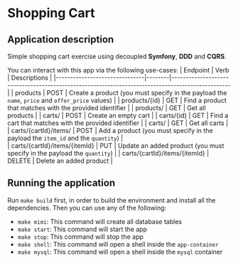 # Shopping Cart
## Application description
Simple shopping cart exercise using decoupled **Symfony**, **DDD** and **CQRS**.

You can interact with this app via the following use-cases:
| Endpoint                      | Verb   | Descriptions                                                                                     |
|-------------------------------|--------|--------------------------------------------------------------------------------------------------|
| products                      | POST   | Create a product (you must specify in the payload the `name`, `price` and `offer_price` values)  |
| products/{id}                 | GET    | Find a product that matches with the provided identifier                                         |
| products/                     | GET    | Get all products                                                                                 |
| carts/                        | POST   | Create an empty cart                                                                             |
| carts/{id}                    | GET    | Find a cart that matches with the provided identifier                                            |
| carts/                        | GET    | Get all carts                                                                                    |
| carts/{cartId}/items/         | POST   | Add a product (you must specify in the payload the `item_id` and the `quantity`)                 |  
| carts/{cartId}/items/{itemId} | PUT    | Update an added product (you must specify in the payload the `quantity`)                         |
| carts/{cartId}/items/{itemId} | DELETE | Delete an added product                                                                          |

## Running the application
Run `make build` first, in order to build the environment and install all the dependencies. Then you can use any of the following:
- `make mimi`: This command will create all database tables
- `make start`: This command will start the app
- `make stop`: This command will stop the app
- `make shell`: This command will open a shell inside the `app-container`
- `make mysql`: This command will open a shell inside the `mysql` container

